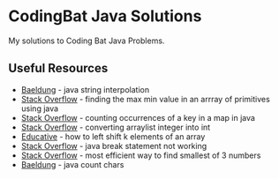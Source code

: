 # CodingBat Java Solutions

My solutions to Coding Bat Java Problems.  

## Useful Resources

- [Baeldung](https://www.baeldung.com/java-string-interpolation) - java string interpolation
- [Stack Overflow](https://stackoverflow.com/questions/1484347/finding-the-max-min-value-in-an-array-of-primitives-using-java) - finding the max min value in an arrray of primitives using java
- [Stack Overflow](https://stackoverflow.com/questions/15217438/counting-occurrences-of-a-key-in-a-map-in-java) - counting occurrences of a key in a map in java
- [Stack Overflow](https://stackoverflow.com/questions/40197762/converting-arraylistinteger-into-int-wont-work-in-java) - converting arraylist integer into int
- [Educative](https://www.educative.io/answers/how-to-left-shift-k-elements-of-an-array) - how to left shift k elements of an array
- [Stack Overflow](https://stackoverflow.com/questions/44065154/java-break-statement-sometimes-not-work-why) - java break statement not working
- [Stack Overflow](https://stackoverflow.com/questions/9576557/most-efficient-way-to-find-smallest-of-3-numbers-java) - most efficient way to find smallest of 3 numbers
- [Baeldung](https://www.baeldung.com/java-count-chars) - java count chars